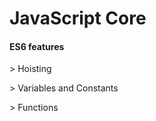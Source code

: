 <h1>JavaScript Core</h1>

<h4>ES6 features</h4>
<p> > Hoisting</p>
<p> > Variables and Constants</p>
<p> > Functions</p>
<p></p>
<p></p>
<p></p>
<p></p>